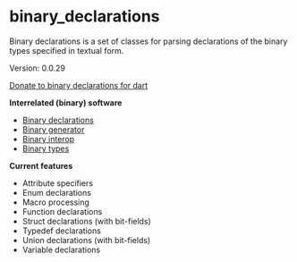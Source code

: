 binary_declarations
=====

Binary declarations is a set of classes for parsing declarations of the binary types specified in textual form.

Version: 0.0.29

[Donate to binary declarations for dart](https://www.paypal.com/cgi-bin/webscr?cmd=_donations&business=binary.dart@gmail.com&item_name=binary.declarations.for.dart&currency_code=USD)

**Interrelated (binary) software**

- [Binary declarations](https://pub.dartlang.org/packages/binary_declarations)
- [Binary generator](https://pub.dartlang.org/packages/binary_generator)
- [Binary interop](https://pub.dartlang.org/packages/binary_interop)
- [Binary types](https://pub.dartlang.org/packages/binary_types)

**Current features**

- Attribute specifiers
- Enum declarations
- Macro processing
- Function declarations
- Struct declarations (with bit-fields)
- Typedef declarations
- Union declarations (with bit-fields)
- Variable declarations


